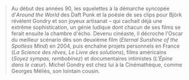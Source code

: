 > Au début des années 90, les squelettes à la démarche syncopée d'_Around the World_ des Daft Punk et la poésie de ses clips pour Björk révèlent Gondry et son joyeux artisanat – qui cachait déjà une extrême sophistication, un génie ludique dont chacun de ses films se ferait ensuite la chambre d'écho. Devenu cinéaste, il décroche l'Oscar du meilleur scénario dès son deuxième film (_Eternal Sunshine of the Spotless Mind_) en 2004, puis enchaîne projets personnels en France (_La Science des rêves_, _Le Livre des solutions_), films américains (_Soyez sympas, rembobinez_) et documentaires intimistes (_L'Épine dans le cœur_). Michel Gondry est chez lui à la Cinémathèque, comme Georges Méliès, son lointain cousin.
